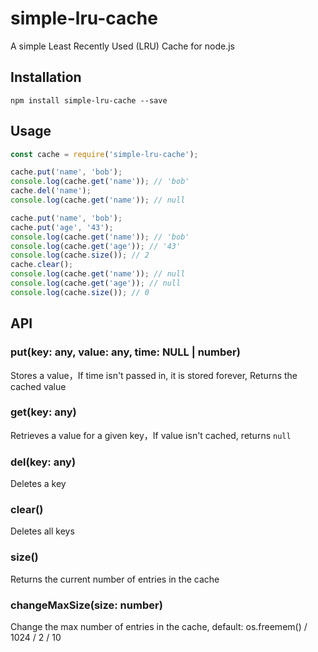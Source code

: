 # simple-lru-cache

A simple Least Recently Used (LRU) Cache for node.js

## Installation

```
npm install simple-lru-cache --save
```

## Usage

```javascript
const cache = require('simple-lru-cache');

cache.put('name', 'bob');
console.log(cache.get('name')); // 'bob'
cache.del('name');
console.log(cache.get('name')); // null

cache.put('name', 'bob');
cache.put('age', '43');
console.log(cache.get('name')); // 'bob'
console.log(cache.get('age')); // '43'
console.log(cache.size()); // 2
cache.clear();
console.log(cache.get('name')); // null
console.log(cache.get('age')); // null
console.log(cache.size()); // 0
```

## API

### put(key: any, value: any, time: NULL | number)

Stores a value，If time isn't passed in, it is stored forever, Returns the cached value

### get(key: any)

Retrieves a value for a given key，If value isn't cached, returns `null`

### del(key: any)

Deletes a key

### clear()

Deletes all keys

### size()

Returns the current number of entries in the cache

### changeMaxSize(size: number)

Change the max number of entries in the cache, default: os.freemem() / 1024 / 2 / 10

